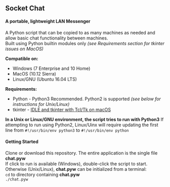 ## Socket Chat
#### A portable, lightweight LAN Messenger

A Python script that can be copied to as many machines as needed and allow basic chat functionality between machines.  
Built using Python builtin modules only *(see Requirements section for tkinter issues on MacOS)*

**Compatible on:**
* Windows (7 Enterprise and 10 Home)
* MacOS (10.12 Sierra)
* Linux/GNU (Ubuntu 16.04 LTS)

**Requirements:**
* Python - Python3 Recommended. Python2 is supported *(see below for instructions for Unix/Linux)*
* tkinter - [IDLE and tkinter with Tcl/Tk on macOS](https://www.python.org/download/mac/tcltk/)

**In a Unix or Linux/GNU environment, the script tries to run with Python3**
If attempting to run using Python2, Linux/Uinx will require updating the first line from `#!/usr/bin/env python3` to `#!/usr/bin/env python`


#### Getting Started

Clone or download this repository. The entire application is the single file **chat.pyw**  
If click to run is available (Windows), double-click the script to start.  
Otherwise (Unix/Linux), **chat.pyw** can be initialized from a terminal:  
`cd` to directory containing **chat.pyw**  
`./chat.pyw`
